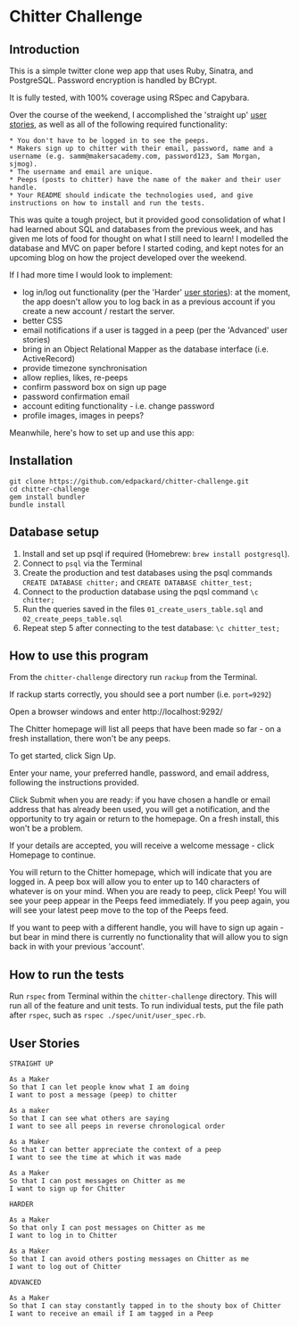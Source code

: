 # Chitter Challenge

## Introduction

This is a simple twitter clone wep app that uses Ruby, Sinatra, and PostgreSQL. Password encryption is handled by BCrypt.

It is fully tested, with 100% coverage using RSpec and Capybara.

Over the course of the weekend, I accomplished the 'straight up' [user stories](#user-stories), as well as all of the following required functionality:

```
* You don't have to be logged in to see the peeps.
* Makers sign up to chitter with their email, password, name and a username (e.g. samm@makersacademy.com, password123, Sam Morgan, sjmog).
* The username and email are unique.
* Peeps (posts to chitter) have the name of the maker and their user handle.
* Your README should indicate the technologies used, and give instructions on how to install and run the tests.
```

This was quite a tough project, but it provided good consolidation of what I had learned about SQL and databases from the previous week, and has given me lots of food for thought on what I still need to learn! I modelled the database and MVC on paper before I started coding, and kept notes for an upcoming blog on how the project developed over the weekend.

If I had more time I would look to implement:
* log in/log out functionality (per the 'Harder' [user stories](#user-stories)): at the moment, the app doesn't allow you to log back in as a previous account if you create a new account / restart the server.
* better CSS
* email notifications if a user is tagged in a peep (per the 'Advanced' user stories)
* bring in an Object Relational Mapper as the database interface (i.e. ActiveRecord)
* provide timezone synchronisation
* allow replies, likes, re-peeps
* confirm password box on sign up page
* password confirmation email
* account editing functionality - i.e. change password
* profile images, images in peeps?

Meanwhile, here's how to set up and use this app:

## Installation

```
git clone https://github.com/edpackard/chitter-challenge.git
cd chitter-challenge
gem install bundler
bundle install
```

## Database setup

1. Install and set up psql if required (Homebrew: `brew install postgresql`). 
2. Connect to `psql` via the Terminal
3. Create the production and test databases using the psql commands `CREATE DATABASE chitter;` and `CREATE DATABASE chitter_test;`
4. Connect to the production database using the pqsl command `\c chitter;`
5. Run the queries saved in the files `01_create_users_table.sql` and `02_create_peeps_table.sql`
6. Repeat step 5 after connecting to the test database: `\c chitter_test;`

## How to use this program

From the `chitter-challenge` directory run `rackup` from the Terminal.

If rackup starts correctly, you should see a port number (i.e. `port=9292`)

Open a browser windows and enter http://localhost:9292/

The Chitter homepage will list all peeps that have been made so far - on a fresh installation, there won't be any peeps.

To get started, click Sign Up. 

Enter your name, your preferred handle, password, and email address, following the instructions provided.

Click Submit when you are ready: if you have chosen a handle or email address that has already been used, you will get a notification, and the opportunity to try again or return to the homepage. On a fresh install, this won't be a problem. 

If your details are accepted, you will receive a welcome message - click Homepage to continue.

You will return to the Chitter homepage, which will indicate that you are logged in. A peep box will allow you to enter up to 140 characters of whatever is on your mind. When you are ready to peep, click Peep! You will see your peep appear in the Peeps feed immediately. If you peep again, you will see your latest peep move to the top of the Peeps feed.

If you want to peep with a different handle, you will have to sign up again - but bear in mind there is currently no functionality that will allow you to sign back in with your previous 'account'.

## How to run the tests

Run `rspec` from Terminal within the `chitter-challenge` directory. This will run all of the feature and unit tests. To run individual tests, put the file path after `rspec`, such as `rspec ./spec/unit/user_spec.rb`.

## User Stories

```
STRAIGHT UP

As a Maker
So that I can let people know what I am doing  
I want to post a message (peep) to chitter

As a maker
So that I can see what others are saying  
I want to see all peeps in reverse chronological order

As a Maker
So that I can better appreciate the context of a peep
I want to see the time at which it was made

As a Maker
So that I can post messages on Chitter as me
I want to sign up for Chitter

HARDER

As a Maker
So that only I can post messages on Chitter as me
I want to log in to Chitter

As a Maker
So that I can avoid others posting messages on Chitter as me
I want to log out of Chitter

ADVANCED

As a Maker
So that I can stay constantly tapped in to the shouty box of Chitter
I want to receive an email if I am tagged in a Peep
```